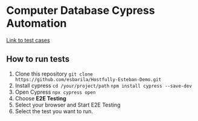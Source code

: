 # Computer Database Cypress Automation

[Link to test cases](/features/addNewComputer.feature)

## How to run tests

1. Clone this repository
    `git clone https://github.com/esbarila/Hostfully-Esteban-Demo.git`
2. Install cypress
    `cd /your/project/path`
    `npm install cypress --save-dev`
3. Open Cypress
    `npx cypress open`
4. Choose **E2E Testing**
5. Select your browser and Start E2E Testing
6. Select the test you want to run.
